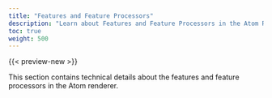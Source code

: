```yaml
---
title: "Features and Feature Processors"
description: "Learn about Features and Feature Processors in the Atom Renderer"
toc: true
weight: 500
---
```


{{< preview-new >}}

This section contains technical details about the features and feature processors in the Atom renderer.